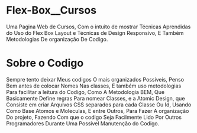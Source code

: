 # Flex-Box__Cursos
 Uma Pagina Web de Cursos, Com o intuito de mostrar Técnicas Aprendidas do Uso do Flex Box Layout e Técnicas de Design Responsivo, E Também Metodologias De organização De Codigo.

# Sobre o Codigo

 Sempre tento deixar Meus codigos O mais organizados Possiveis, Penso Bem antes de colocar Nomes Nas classes, E também uso metodologias Para facilitar a leitura do Codigo, Como A Metodologia BEM, Que Basicamente Define regras Para nomear Classes, e a Atomic Design, que Consiste em criar Arquivos CSS separados para cada Classe Ou Id, Usando Como Base Atomos e Moleculas, E entre Outros, Para Fazer A organização Do projeto, Fazendo Com que o codigo Seja Facilmente Lido Por Outros Programadores Durante Uma Possivel Manutenção do Codigo.